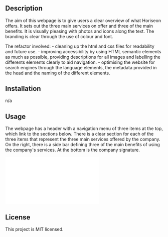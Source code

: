 # <Horiseon business solutions website refactor>

## Description

The aim of this webpage is to give users a clear overview of what Horiseon offers. It sets out the three main services on offer and three of the main benefits. It is visually pleasing with photos and icons along the text. The branding is clear through the use of colour and font.

The refactor involved:
    - cleaning up the html and css files for readability and future use.
    - improving accessibility by using HTML semantic elements as much as possible, providing descriptions for all images and labelling the differents elements clearly to aid navigation.
    - optimising the website for search engines through the language elements, the metadata provided in the head and the naming of the different elements.

## Installation

n/a

## Usage

The webpage has a header with a navigation menu of three items at the top, which link to the sections below. There is a clear section for each of the three items that represent the three main services offered by the company. On the right, there is a side bar defining three of the main benefits of using the company's services. At the bottom is the company signature.

![Website PDF](assets/images/screenshot.pdf)

## License

This project is MIT licensed.
